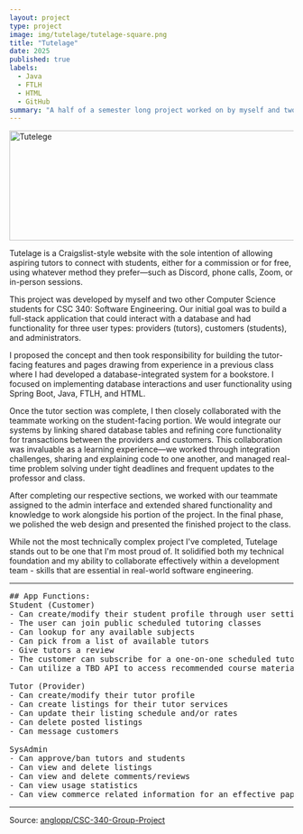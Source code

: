 ```yaml
---
layout: project
type: project
image: img/tutelage/tutelage-square.png
title: "Tutelage"
date: 2025
published: true
labels:
  - Java
  - FTLH
  - HTML
  - GitHub
summary: "A half of a semester long project worked on by myself and two other Computer Science students for CSC 330: Software Engineering.  I worked on all functions and interactions related to the tutors."
---
```


<img src="https://github.com/user-attachments/assets/b5a603ba-0ca0-4fc9-8754-d047e628b952" alt="Tutelege" width="655" height="195" />

<br>

Tutelage is a Craigslist-style website with the sole intention of allowing aspiring tutors to connect with students, either for a commission or for free, using whatever method they prefer—such as Discord, phone calls, Zoom, or in-person sessions.

This project was developed by myself and two other Computer Science students for CSC 340: Software Engineering.  Our initial goal was to build a full-stack application that could interact with a database and had functionality for three user types: providers (tutors), customers (students), and administrators.

I proposed the concept and then took responsibility for building the tutor-facing features and pages drawing from experience in a previous class where I had developed a database-integrated system for a bookstore.  I focused on implementing database interactions and user functionality using Spring Boot, Java, FTLH,
and HTML.

Once the tutor section was complete, I then closely collaborated with the teammate working on the student-facing portion.  We would integrate our systems by linking shared database tables and refining core functionality for transactions between the providers and customers.  This collaboration was invaluable as a learning experience—we worked through integration challenges, sharing and explaining code to one another, and managed real-time problem solving under tight deadlines and frequent updates to the professor and class.

After completing our respective sections, we worked with our teammate assigned to the admin interface and extended shared functionality and knowledge to work alongside his portion of the project.  In the final phase, we polished the web design and presented the finished project to the class.

While not the most technically complex project I've completed, Tutelage stands out to be one that I'm most proud of.  It solidified both my technical foundation and my ability to collaborate effectively within a development team - skills that are essential in real-world software engineering.


<hr>

<pre>
## App Functions:
Student (Customer)
- Can create/modify their student profile through user settings for personlization
- The user can join public scheduled tutoring classes
- Can lookup for any available subjects
- Can pick from a list of available tutors
- Give tutors a review
- The customer can subscribe for a one-on-one scheduled tutoring session
- Can utilize a TBD API to access recommended course materials (whether course specific or just useful for studying)

Tutor (Provider)
- Can create/modify their tutor profile
- Can create listings for their tutor services
- Can update their listing schedule and/or rates
- Can delete posted listings
- Can message customers 

SysAdmin
- Can approve/ban tutors and students
- Can view and delete listings
- Can view and delete comments/reviews
- Can view usage statistics
- Can view commerce related information for an effective paper trail
</pre>

<hr>

Source: <a href="https://github.com/anglopp/CSC-340-Group-Project"><i class="large github icon "></i>anglopp/CSC-340-Group-Project</a>
